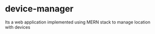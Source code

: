 # device-manager
Its a web application implemented using MERN stack to manage location with devices
